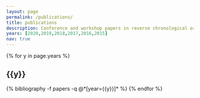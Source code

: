 ```yaml
---
layout: page
permalink: /publications/
title: publications
description: Conference and workshop papers in reverse chronological order.
years: [2020,2019,2018,2017,2016,2015]
nav: true
---
```


<div class="publications">

{% for y in page.years %}
  <h2 class="year">{{y}}</h2>
  {% bibliography -f papers -q @*[year={{y}}]* %}
{% endfor %}

</div>
